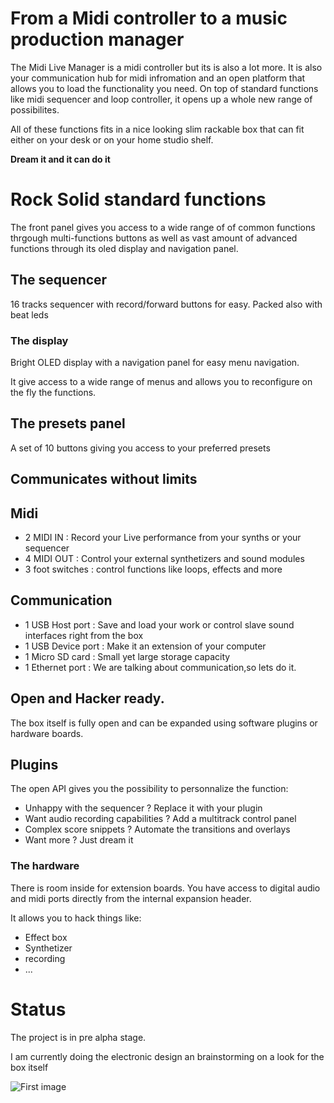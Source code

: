 # From a Midi controller to a music production manager

The Midi Live Manager is a midi controller but its is also a lot more. It is also your communication hub for midi infromation and an open platform that allows you to load the functionality you need.
On top of standard functions like midi sequencer and loop controller, it opens up a whole new range of possibilites. 

All of these functions fits in a nice looking slim rackable box that can fit either on your desk or on your home studio shelf.

**Dream it and it can do it**

# Rock Solid standard functions

The front panel gives you access to a wide range of of common functions thrgough multi-functions buttons as well as vast amount of advanced functions through its oled display and navigation panel.

## The sequencer
16 tracks sequencer with record/forward buttons for easy. Packed also with beat leds 

### The display
Bright OLED display with a navigation panel for easy menu navigation.

It give access to a wide range of menus and allows you to reconfigure on the fly the functions.

## The presets panel
A set of 10 buttons giving you access to your preferred presets


## Communicates without limits

## Midi
*    2 MIDI IN  : Record your Live performance from your synths or your sequencer
*    4 MIDI OUT : Control your external synthetizers and sound modules
*    3 foot switches : control functions like loops, effects and more

## Communication
*    1 USB Host port : Save and load your work or control slave sound interfaces right from the box
*    1 USB Device port : Make it an extension of your computer
*    1 Micro SD card : Small yet large storage capacity
*    1 Ethernet port : We are talking about communication,so lets do it.

## Open and Hacker ready.
The box itself is fully open and can be expanded using software plugins or hardware boards.

## Plugins
The open API gives you the possibility to personnalize the function:
*    Unhappy with the sequencer ? Replace it with your plugin
*    Want audio recording capabilities ? Add a multitrack control panel
*    Complex score snippets ? Automate the transitions and overlays
*    Want more ? Just dream it

### The hardware
There is room inside for extension boards. You have access to digital audio and midi ports directly from the internal expansion header.

It allows you to hack things like:
*    Effect box
*    Synthetizer
*    recording
*    ...

# Status
The project is in pre alpha stage.

I am currently doing the electronic design an brainstorming on a look for the box itself

![First image](https://bcallebaut.github.io/midilive/midiGateway1.png)